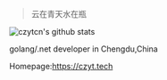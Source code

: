 > 云在青天水在瓶
 
![czytcn's github stats](https://github-readme-stats.vercel.app/api?username=czytcn&show_icons=true&theme=synthwave)

golang/.net developer in Chengdu,China

Homepage:https://czyt.tech

